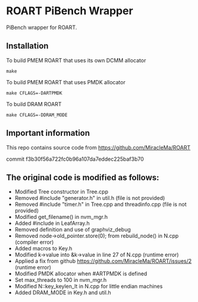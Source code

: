 # ROART PiBench Wrapper

PiBench wrapper for ROART.

## Installation

To build PMEM ROART that uses its own DCMM allocator
```
make
```

To build PMEM ROART that uses PMDK allocator
```
make CFLAGS=-DARTPMDK
```

To build DRAM ROART
```
make CFLAGS=-DDRAM_MODE
```


## Important information
This repo contains source code from https://github.com/MiracleMa/ROART 

commit f3b30f56a722fc0b96a107da7eddec225baf3b70

## The original code is modified as follows:
* Modified Tree constructor in Tree.cpp
* Removed #include "generator.h" in util.h (file is not provided)
* Removed #include "timer.h" in Tree.cpp and threadinfo.cpp (file is not provided)
* Modified get_filename() in nvm_mgr.h
* Added #include <map> in LeafArray.h
* Removed definition and use of graphviz_debug 
* Removed node->old_pointer.store(0); from rebuild_node() in N.cpp (compiler error)
* Added macros to Key.h
* Modified k->value into &k->value in line 27 of N.cpp (runtime error)
* Applied a fix from github https://github.com/MiracleMa/ROART/issues/2 (runtime error)
* Modified PMDK allocator when #ARTPMDK is defined
* Set max_threads to 100 in nvm_mgr.h
* Modified N::key_keylen_lt in N.cpp for little endian machines
* Added DRAM_MODE in Key.h and util.h

